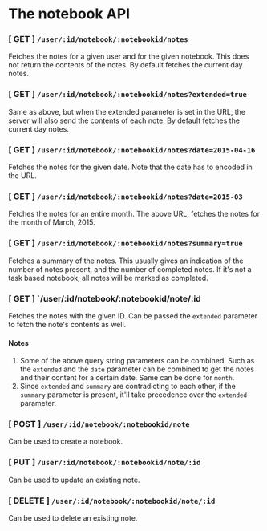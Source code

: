# The notebook API

### [ GET ] `/user/:id/notebook/:notebookid/notes`

Fetches the notes for a given user and for the given notebook. This does not return the contents of the notes. By default fetches the current day notes.

### [ GET ] `/user/:id/notebook/:notebookid/notes?extended=true`

Same as above, but when the extended parameter is set in the URL, the server will also send the contents of each note.  By default fetches the current day notes.

### [ GET ] `/user/:id/notebook/:notebookid/notes?date=2015-04-16`

Fetches the notes for the given date. Note that the date has to encoded in the URL.

### [ GET ] `/user/:id/notebook/:notebookid/notes?date=2015-03`

Fetches the notes for an entire month. The above URL, fetches the notes for the month of March, 2015.

### [ GET ] `/user/:id/notebook/:notebookid/notes?summary=true`

Fetches a summary of the notes. This usually gives an indication of the number of notes present, and the number of completed notes.
If it's not a task based notebook, all notes will be marked as completed.

### [ GET ] `/user/:id/notebook/:notebookid/note/:id

Fetches the notes with the given ID. Can be passed the `extended` parameter to fetch the note's contents as well.

#### Notes

1. Some of the above query string parameters can be combined. Such as the `extended` and the `date` parameter can be combined to get the notes and their content for a certain date. Same can be done for `month`.
2. Since `extended` and `summary` are contradicting to each other, if the `summary` parameter is present, it'll take precedence over the `extended` parameter.

### [ POST ] `/user/:id/notebook/:notebookid/note`

Can be used to create a notebook.

### [ PUT ] `/user/:id/notebook/:notebookid/note/:id`

Can be used to update an existing note.

### [ DELETE ] `/user/:id/notebook/:notebookid/note/:id`

Can be used to delete an existing note.


